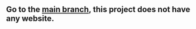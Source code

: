 ## Go to the [main branch](https://github.com/MP3Martin/umimeto-solver/tree/main), this project does not have any website.
